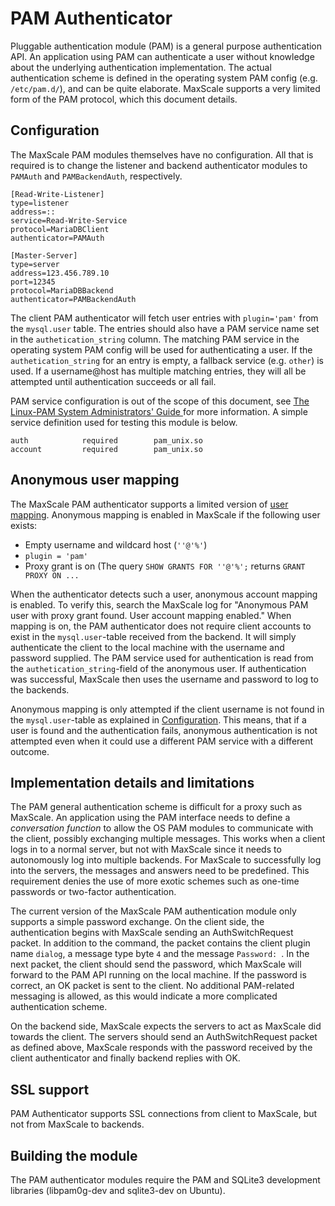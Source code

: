 # PAM Authenticator

Pluggable authentication module (PAM) is a general purpose authentication API.
An application using PAM can authenticate a user without knowledge about the
underlying authentication implementation. The actual authentication scheme is
defined in the operating system PAM config (e.g. `/etc/pam.d/`), and can be
quite elaborate. MaxScale supports a very limited form of the PAM protocol,
which this document details.

## Configuration

The MaxScale PAM modules themselves have no configuration. All that is required
is to change the listener and backend authenticator modules to `PAMAuth` and
`PAMBackendAuth`, respectively.

```
[Read-Write-Listener]
type=listener
address=::
service=Read-Write-Service
protocol=MariaDBClient
authenticator=PAMAuth

[Master-Server]
type=server
address=123.456.789.10
port=12345
protocol=MariaDBBackend
authenticator=PAMBackendAuth
```

The client PAM authenticator will fetch user entries with `plugin='pam'` from
the `mysql.user` table. The entries should also have a PAM service name set in
the `authetication_string` column. The matching PAM service in the operating
system PAM config will be used for authenticating a user. If the
`authetication_string` for an entry is empty, a fallback service (e.g. `other`)
is used. If a username@host has multiple matching entries, they will all be
attempted until authentication succeeds or all fail.

PAM service configuration is out of the scope of this document, see
[The Linux-PAM System Administrators' Guide
](http://www.linux-pam.org/Linux-PAM-html/Linux-PAM_SAG.html) for more
information. A simple service definition used for testing this module is below.

```
auth            required        pam_unix.so
account         required        pam_unix.so
```

## Anonymous user mapping

The MaxScale PAM authenticator supports a limited version of
[user mapping](https://mariadb.com/kb/en/library/user-and-group-mapping-with-pam/).
Anonymous mapping is enabled in MaxScale if the following user exists:
- Empty username and wildcard host (`''@'%'`)
- `plugin = 'pam'`
- Proxy grant is on (The query `SHOW GRANTS FOR ''@'%';` returns `GRANT PROXY ON ...`

When the authenticator detects such a user, anonymous account mapping is enabled.
To verify this, search the MaxScale log for "Anonymous PAM user with proxy grant
found. User account mapping enabled." When mapping is on, the PAM authenticator
does not require client accounts to exist in the `mysql.user`-table received from
the backend. It will simply authenticate the client to the local machine with
the username and password supplied. The PAM service used for authentication is
read from the `authetication_string`-field of the anonymous user. If authentication
was successful, MaxScale then uses the username and password to log to the backends.

Anonymous mapping is only attempted if the client username is not found in the
`mysql.user`-table as explained in [Configuration](#configuration). This means,
that if a user is found and the authentication fails, anonymous authentication
is not attempted even when it could use a different PAM service with a different
outcome.

## Implementation details and limitations

The PAM general authentication scheme is difficult for a proxy such as MaxScale.
An application using the PAM interface needs to define a *conversation function*
to allow the OS PAM modules to communicate with the client, possibly exchanging
multiple messages. This works when a client logs in to a normal server, but not
with MaxScale since it needs to autonomously log into multiple backends. For
MaxScale to successfully log into the servers, the messages and answers need to
be predefined. This requirement denies the use of more exotic schemes such as
one-time passwords or two-factor authentication.

The current version of the MaxScale PAM authentication module only supports a
simple password exchange. On the client side, the authentication begins with
MaxScale sending an AuthSwitchRequest packet. In addition to the command, the
packet contains the client plugin name `dialog`, a message type byte `4` and the
message `Password: `. In the next packet, the client should send the password,
which MaxScale will forward to the PAM API running on the local machine. If the
password is correct, an OK packet is sent to the client. No additional
PAM-related messaging is allowed, as this would indicate a more complicated
authentication scheme.

On the backend side, MaxScale expects the servers to act as MaxScale did towards
the client. The servers should send an AuthSwitchRequest packet as defined
above, MaxScale responds with the password received by the client authenticator
and finally backend replies with OK.

## SSL support

PAM Authenticator supports SSL connections from client to MaxScale, but not from
MaxScale to backends.

## Building the module

The PAM authenticator modules require the PAM and SQLite3 development
libraries (libpam0g-dev and sqlite3-dev on Ubuntu).
